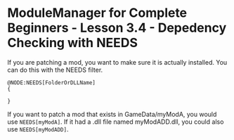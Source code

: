 # ModuleManager for Complete Beginners - Lesson 3.4 - Depedency Checking with NEEDS

If you are patching a mod, you want to make sure it is actually installed. You can do this with the NEEDS filter.

```
@NODE:NEEDS[FolderOrDLLName]
{

}
```
If you want to patch a mod that exists in GameData/myModA, you would use `NEEDS[myModA]`. If it had a .dll file named myModADD.dll, you could also use `NEEDS[myModADD]`.
